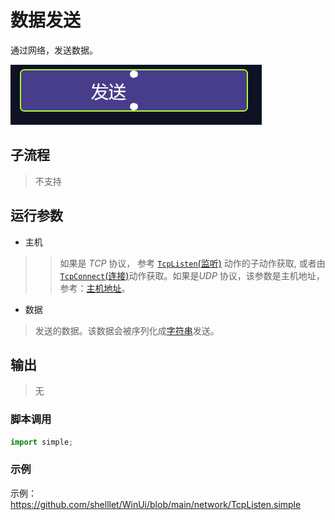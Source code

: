 # 数据发送 
通过网络，发送数据。

![action](./images/03.png ':size=90%')

## 子流程
> 不支持

## 运行参数



* 主机
>>   如果是 *TCP* 协议， 参考 [`TcpListen`(监听)](../actions/network/TcpListen.md) 动作的子动作获取, 或者由[`TcpConnect`(连接)](../actions/network/TcpConnect.md)动作获取。如果是*UDP* 协议，该参数是主机地址，参考：[主机地址](../types/ScocketAddress.md)。

* 数据
> 发送的数据。该数据会被序列化成[字符串](../types/String.md)发送。

## 输出

> 无

### 脚本调用

```python
import simple;

```

### 示例

示例： https://github.com/shelllet/WinUi/blob/main/network/TcpListen.simple

